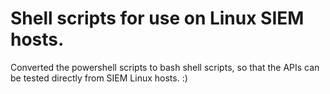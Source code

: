 # Shell scripts for use on Linux SIEM hosts.
Converted the powershell scripts to bash shell scripts, so that the APIs can be tested directly from SIEM Linux hosts. :)
